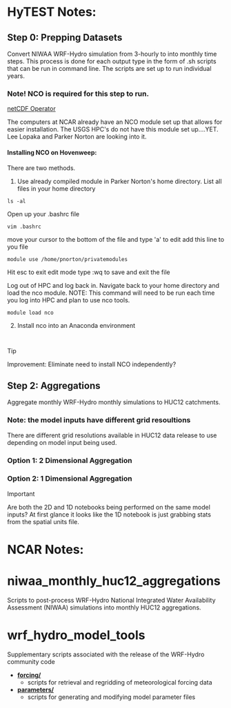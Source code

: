 # HyTEST Notes:

## Step 0: Prepping Datasets
Convert NIWAA WRF-Hydro simulation from 3-hourly to into monthly time steps. 
This process is done for each output type in the form of .sh scripts that can be run in command line.
The scripts are set up to run individual years. 

### Note! NCO is required for this step to run. 
[netCDF Operator](https://nco.sourceforge.net/)

The computers at NCAR already have an NCO module set up that allows for easier installation. The USGS HPC's do not have this module set up....YET. Lee Lopaka and Parker Norton are looking into it.  

#### Installing NCO on Hovenweep: 
There are two methods. 
1. Use already compiled module in Parker Norton's home directory.
List all files in your home directory
```
ls -al
```
Open up your .bashrc file 
```
vim .bashrc
```
move your cursor to the bottom of the file and type 'a' to edit
add this line to you file
```
module use /home/pnorton/privatemodules
```
Hit esc to exit edit mode
type :wq to save and exit the file

Log out of HPC and log back in. Navigate back to your home directory and load the nco module. NOTE: This command will need to be run each time you log into HPC and plan to use nco tools. 
```
module load nco
```



2. Install nco into an Anaconda environment
```


```


> [!TIP]
> Improvement: Eliminate need to install NCO independently? 


## Step 2: Aggregations
Aggregate monthly WRF-Hydro monthly simulations to HUC12 catchments. 

### Note: the model inputs have different grid resoultions 
There are different grid resolutions available in HUC12 data release to use depending on model input being used. 

### Option 1: 2 Dimensional Aggregation


### Option 2: 1 Dimensional Aggregation

> [!IMPORTANT]
> Are both the 2D and 1D notebooks being performed on the same model inputs? At first glance it looks like the 1D notebook is just grabbing stats from the spatial units file. 







# NCAR Notes: 
# niwaa_monthly_huc12_aggregations
Scripts to post-process WRF-Hydro National Integrated Water Availability Assessment (NIWAA) simulations into monthly HUC12 aggregations.

# wrf_hydro_model_tools
Supplementary scripts associated with the release of the WRF-Hydro community code

+ **[forcing/](/forcing)**
  + scripts for retrieval and regridding of meteorological forcing data
+ **[parameters/](/parameters)**
  + scripts for generating and modifying model parameter files
